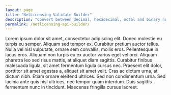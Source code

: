 ```yaml
---
layout: page
title: "NetLicensing Validate Builder"
description: "Convert between decimal, hexadecimal, octal and binary numbers."
permalink: /netlicensing-api-builder/
---
```


Lorem ipsum dolor sit amet, consectetur adipiscing elit. Donec molestie eu turpis eu semper. Aliquam sed tempor ex. Curabitur pretium auctor tellus. Nulla vel nisl vulputate, ornare sem convallis, mollis eros. Pellentesque in lacus eros. Aliquam non turpis eu ex auctor varius eget vel orci. Aliquam pharetra leo sed risus mattis, at aliquet diam sagittis. Curabitur finibus malesuada ligula, sit amet fermentum ligula cursus nec. Praesent elit dolor, porttitor sit amet egestas a, aliquet sit amet velit. Cras ac dictum urna, at dictum nibh. Etiam ornare eleifend ultrices. Sed non condimentum urna. Sed lacinia ante quis nisl ultrices, nec tempor quam interdum. Duis sagittis fermentum nunc in tincidunt. Maecenas fringilla cursus laoreet.
